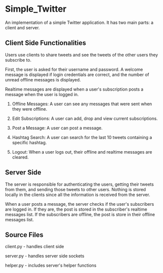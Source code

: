 # Simple_Twitter

An implementation of a simple Twitter application. It has two main parts: 
a client and server.

## Client Side Functionalities

Users use clients to share tweets and see the tweets of the other users 
they subscribe to.

First, the user is asked for their username and password.
A welcome message is displayed if login credentials are correct, and the 
number of unread offline messages is displayed.

Realtime messages are displayed when a user's subscription posts a message 
when the user is logged in.

1. Offline Messages:
A user can see any messages that were sent when they were offline.

2. Edit Subscriptions:
A user can add, drop and view current subscriptions.

3. Post a Message:
A user can post a message.

4. Hashtag Search:
A user can search for the last 10 tweets containing a specific hashtag. 

5. Logout:
When a user logs out, their offline and realtime messages are cleared.

## Server Side

The server is responsible for authenticating the users, getting their tweets 
from them, and sending those tweets to other users. Nothing is stored 
locally in the clients since all the information is received from the 
server.

When a user posts a message, the server checks if the user's subscribers 
are logged in. If they are, the post is stored in the subscriber's realtime 
messages list. If the subscribers are offline, the post is store in their offline 
messages list.

## Source Files

client.py - handles client side

server.py - handles server side sockets

helper.py - includes server's helper functions

